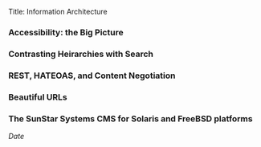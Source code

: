 Title: Information Architecture

### Accessibility: the Big Picture

### Contrasting Heirarchies with Search

### REST, HATEOAS, and Content Negotiation

### Beautiful URLs

### The SunStar Systems CMS for Solaris and FreeBSD platforms


$Date$
